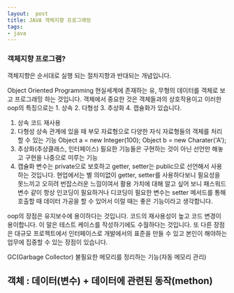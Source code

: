 ```yaml
---
layout:  post
title: JAVA 객체지향 프로그래밍
tags:
- java
---
```


### 객체지향 프로그램?
객체지향은 순서대로 실행 되는 절차지향과 반대되는 개념입니다.

Object Oriented Programming
현실세계에 존재하는 유, 무형의 데이터를
객체로 보고 프로그래밍 하는 것입니다.
객체에서 중요한 것은 객체들과의 상호작용이고 이러한
oop의 특징으로는 1. 상속 2. 다형성 3. 추상화 4. 캡슐화가 있습니다.
1. 상속
코드 재사용
2. 다형성
상속 관계에 있을 때 부모 자료형으로 다양한 자식 자료형들의 객체를
처리할 수 있는 기능
Object a = new Integer(100);
Object b = new Charater('A');
3. 추상화(추상클래스, 인터페이스)
필요한 기능들은 구현하는 것이 아닌 선언만 해놓고 구현을 나중으로 미루는 기능
4. 캡슐화
변수는 private으로 보호하고 getter, setter는 public으로 선언해서
사용하는 것입니다.
현업에서는 별 의미없이 getter, setter를 사용하다보니 필요성을 못느끼고
오히려 번잡스러운 느낌이여서 활용 가치에 대해 알고 싶어 보니
패스워드 변수 같이 항상 인코딩이 필요하거나 
디코딩이 필요한 변수는 setter 메서드를 통해 호출할 때 데이터 가공을
할 수 있어서 이럴 때는 좋은 기능이라고 생각합니다.

oop의 장점은 유지보수에 용이하다는 것입니다.
코드의 재사용성이 높고 코드 변경이 용이합니다.
이 말은 테스트 케이스를 작성하기에도 수월하다는 것입니다.
또 다른 장점은 대규모 프로젝트에서 인터페이스로 개발에서의
표준을 만들 수 있고 본인이 해야하는 업무에 집중할 수 있는 장점이
있습니다.  

GC(Garbage Collector)
불필요한 메모리를 정리하는 기능(자동 메모리 관리)

## 객체 : 데이터(변수) + 데이터에 관련된 동작(methon)

